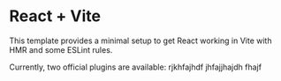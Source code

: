 # React + Vite

This template provides a minimal setup to get React working in Vite with HMR and some ESLint rules.

Currently, two official plugins are available:
rjkhfajhdf
jhfajjhajdh
fhajf